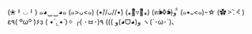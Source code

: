 (❀╹◡╹) ๑◕‿‿◕๑ (๑>ᴗ<๑) (•̀//ᴗ//•́)
(⁎⚈᷀᷁▿⚈᷀᷁⁎) (ฅ⁍̴̀◊⁍̴́)و ̑̑ (๑•᎑<๑)ｰ☆ (✿ >︡ . <︠ )
ε٩( ºωº )۶з ( •̀ .̫ •́ )✧ ╭( ･ㅂ･)و )))
٩(◕ᗜ◕)و ヽ(´･ω･`)､
